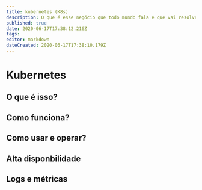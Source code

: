 ```yaml
---
title: kubernetes (K8s)
description: O que é esse negócio que todo mundo fala e que vai resolver todos os problemas na humanidade?
published: true
date: 2020-06-17T17:38:12.216Z
tags: 
editor: markdown
dateCreated: 2020-06-17T17:38:10.179Z
---
```


# Kubernetes 

## O que é isso?
## Como funciona?
## Como usar e operar?
## Alta disponbilidade
## Logs e métricas
